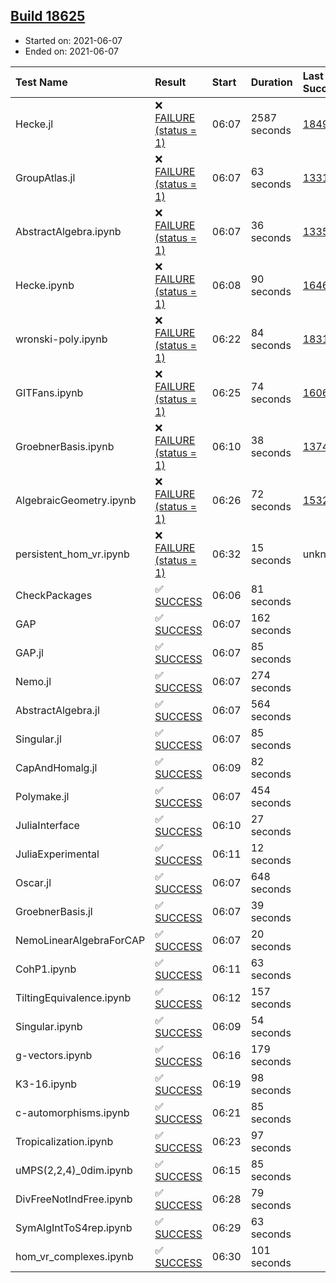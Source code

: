 ## [Build 18625](https://oscarci.mathematik.uni-kl.de/job/oscar/18625/)

* Started on: 2021-06-07
* Ended on: 2021-06-07

| Test Name    | Result | Start | Duration | Last Success | First Failure |
|:-------------|:-------|:------|:---------|:-------------|:--------------|
| Hecke.jl | ❌ [FAILURE (status = 1)](https://oscarci.mathematik.uni-kl.de/job/oscar/18625/artifact/logs/build-18625/Hecke.jl.log) | 06:07 | 2587 seconds | [18490](https://oscarci.mathematik.uni-kl.de/job/oscar/18490/) | [18491](https://oscarci.mathematik.uni-kl.de/job/oscar/18491/) |
| GroupAtlas.jl | ❌ [FAILURE (status = 1)](https://oscarci.mathematik.uni-kl.de/job/oscar/18625/artifact/logs/build-18625/GroupAtlas.jl.log) | 06:07 | 63 seconds | [13311](https://oscarci.mathematik.uni-kl.de/job/oscar/13311/) | [13312](https://oscarci.mathematik.uni-kl.de/job/oscar/13312/) |
| AbstractAlgebra.ipynb | ❌ [FAILURE (status = 1)](https://oscarci.mathematik.uni-kl.de/job/oscar/18625/artifact/logs/build-18625/AbstractAlgebra.ipynb.log) | 06:07 | 36 seconds | [13355](https://oscarci.mathematik.uni-kl.de/job/oscar/13355/) | [13356](https://oscarci.mathematik.uni-kl.de/job/oscar/13356/) |
| Hecke.ipynb | ❌ [FAILURE (status = 1)](https://oscarci.mathematik.uni-kl.de/job/oscar/18625/artifact/logs/build-18625/Hecke.ipynb.log) | 06:08 | 90 seconds | [16463](https://oscarci.mathematik.uni-kl.de/job/oscar/16463/) | [16464](https://oscarci.mathematik.uni-kl.de/job/oscar/16464/) |
| wronski-poly.ipynb | ❌ [FAILURE (status = 1)](https://oscarci.mathematik.uni-kl.de/job/oscar/18625/artifact/logs/build-18625/wronski-poly.ipynb.log) | 06:22 | 84 seconds | [18314](https://oscarci.mathematik.uni-kl.de/job/oscar/18314/) | [18315](https://oscarci.mathematik.uni-kl.de/job/oscar/18315/) |
| GITFans.ipynb | ❌ [FAILURE (status = 1)](https://oscarci.mathematik.uni-kl.de/job/oscar/18625/artifact/logs/build-18625/GITFans.ipynb.log) | 06:25 | 74 seconds | [16068](https://oscarci.mathematik.uni-kl.de/job/oscar/16068/) | [16069](https://oscarci.mathematik.uni-kl.de/job/oscar/16069/) |
| GroebnerBasis.ipynb | ❌ [FAILURE (status = 1)](https://oscarci.mathematik.uni-kl.de/job/oscar/18625/artifact/logs/build-18625/GroebnerBasis.ipynb.log) | 06:10 | 38 seconds | [13748](https://oscarci.mathematik.uni-kl.de/job/oscar/13748/) | [13749](https://oscarci.mathematik.uni-kl.de/job/oscar/13749/) |
| AlgebraicGeometry.ipynb | ❌ [FAILURE (status = 1)](https://oscarci.mathematik.uni-kl.de/job/oscar/18625/artifact/logs/build-18625/AlgebraicGeometry.ipynb.log) | 06:26 | 72 seconds | [15322](https://oscarci.mathematik.uni-kl.de/job/oscar/15322/) | [15323](https://oscarci.mathematik.uni-kl.de/job/oscar/15323/) |
| persistent_hom_vr.ipynb | ❌ [FAILURE (status = 1)](https://oscarci.mathematik.uni-kl.de/job/oscar/18625/artifact/logs/build-18625/persistent_hom_vr.ipynb.log) | 06:32 | 15 seconds | unknown | unknown |
| CheckPackages | ✅ [SUCCESS](https://oscarci.mathematik.uni-kl.de/job/oscar/18625/artifact/logs/build-18625/CheckPackages.log) | 06:06 | 81 seconds |  |  |
| GAP | ✅ [SUCCESS](https://oscarci.mathematik.uni-kl.de/job/oscar/18625/artifact/logs/build-18625/GAP.log) | 06:07 | 162 seconds |  |  |
| GAP.jl | ✅ [SUCCESS](https://oscarci.mathematik.uni-kl.de/job/oscar/18625/artifact/logs/build-18625/GAP.jl.log) | 06:07 | 85 seconds |  |  |
| Nemo.jl | ✅ [SUCCESS](https://oscarci.mathematik.uni-kl.de/job/oscar/18625/artifact/logs/build-18625/Nemo.jl.log) | 06:07 | 274 seconds |  |  |
| AbstractAlgebra.jl | ✅ [SUCCESS](https://oscarci.mathematik.uni-kl.de/job/oscar/18625/artifact/logs/build-18625/AbstractAlgebra.jl.log) | 06:07 | 564 seconds |  |  |
| Singular.jl | ✅ [SUCCESS](https://oscarci.mathematik.uni-kl.de/job/oscar/18625/artifact/logs/build-18625/Singular.jl.log) | 06:07 | 85 seconds |  |  |
| CapAndHomalg.jl | ✅ [SUCCESS](https://oscarci.mathematik.uni-kl.de/job/oscar/18625/artifact/logs/build-18625/CapAndHomalg.jl.log) | 06:09 | 82 seconds |  |  |
| Polymake.jl | ✅ [SUCCESS](https://oscarci.mathematik.uni-kl.de/job/oscar/18625/artifact/logs/build-18625/Polymake.jl.log) | 06:07 | 454 seconds |  |  |
| JuliaInterface | ✅ [SUCCESS](https://oscarci.mathematik.uni-kl.de/job/oscar/18625/artifact/logs/build-18625/JuliaInterface.log) | 06:10 | 27 seconds |  |  |
| JuliaExperimental | ✅ [SUCCESS](https://oscarci.mathematik.uni-kl.de/job/oscar/18625/artifact/logs/build-18625/JuliaExperimental.log) | 06:11 | 12 seconds |  |  |
| Oscar.jl | ✅ [SUCCESS](https://oscarci.mathematik.uni-kl.de/job/oscar/18625/artifact/logs/build-18625/Oscar.jl.log) | 06:07 | 648 seconds |  |  |
| GroebnerBasis.jl | ✅ [SUCCESS](https://oscarci.mathematik.uni-kl.de/job/oscar/18625/artifact/logs/build-18625/GroebnerBasis.jl.log) | 06:07 | 39 seconds |  |  |
| NemoLinearAlgebraForCAP | ✅ [SUCCESS](https://oscarci.mathematik.uni-kl.de/job/oscar/18625/artifact/logs/build-18625/NemoLinearAlgebraForCAP.log) | 06:07 | 20 seconds |  |  |
| CohP1.ipynb | ✅ [SUCCESS](https://oscarci.mathematik.uni-kl.de/job/oscar/18625/artifact/logs/build-18625/CohP1.ipynb.log) | 06:11 | 63 seconds |  |  |
| TiltingEquivalence.ipynb | ✅ [SUCCESS](https://oscarci.mathematik.uni-kl.de/job/oscar/18625/artifact/logs/build-18625/TiltingEquivalence.ipynb.log) | 06:12 | 157 seconds |  |  |
| Singular.ipynb | ✅ [SUCCESS](https://oscarci.mathematik.uni-kl.de/job/oscar/18625/artifact/logs/build-18625/Singular.ipynb.log) | 06:09 | 54 seconds |  |  |
| g-vectors.ipynb | ✅ [SUCCESS](https://oscarci.mathematik.uni-kl.de/job/oscar/18625/artifact/logs/build-18625/g-vectors.ipynb.log) | 06:16 | 179 seconds |  |  |
| K3-16.ipynb | ✅ [SUCCESS](https://oscarci.mathematik.uni-kl.de/job/oscar/18625/artifact/logs/build-18625/K3-16.ipynb.log) | 06:19 | 98 seconds |  |  |
| c-automorphisms.ipynb | ✅ [SUCCESS](https://oscarci.mathematik.uni-kl.de/job/oscar/18625/artifact/logs/build-18625/c-automorphisms.ipynb.log) | 06:21 | 85 seconds |  |  |
| Tropicalization.ipynb | ✅ [SUCCESS](https://oscarci.mathematik.uni-kl.de/job/oscar/18625/artifact/logs/build-18625/Tropicalization.ipynb.log) | 06:23 | 97 seconds |  |  |
| uMPS(2,2,4)_0dim.ipynb | ✅ [SUCCESS](https://oscarci.mathematik.uni-kl.de/job/oscar/18625/artifact/logs/build-18625/uMPS-2-2-4-_0dim.ipynb.log) | 06:15 | 85 seconds |  |  |
| DivFreeNotIndFree.ipynb | ✅ [SUCCESS](https://oscarci.mathematik.uni-kl.de/job/oscar/18625/artifact/logs/build-18625/DivFreeNotIndFree.ipynb.log) | 06:28 | 79 seconds |  |  |
| SymAlgIntToS4rep.ipynb | ✅ [SUCCESS](https://oscarci.mathematik.uni-kl.de/job/oscar/18625/artifact/logs/build-18625/SymAlgIntToS4rep.ipynb.log) | 06:29 | 63 seconds |  |  |
| hom_vr_complexes.ipynb | ✅ [SUCCESS](https://oscarci.mathematik.uni-kl.de/job/oscar/18625/artifact/logs/build-18625/hom_vr_complexes.ipynb.log) | 06:30 | 101 seconds |  |  |
